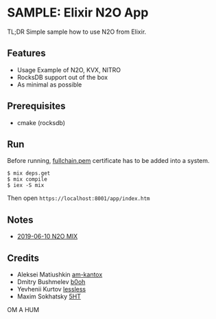 SAMPLE: Elixir N2O App
======================

TL;DR Simple sample how to use N2O from Elixir.

Features
--------

* Usage Example of N2O, KVX, NITRO
* RocksDB support out of the box
* As minimal as possible

Prerequisites
---

* cmake (rocksdb)

Run
---

Before running, [fullchain.pem](./priv/ssl/fullchain.pem) certificate has to be added into a system.

```
$ mix deps.get
$ mix compile
$ iex -S mix
```

Then open `https://localhost:8001/app/index.htm`

Notes
-----

* [2019-06-10 N2O MIX](https://tonpa.guru/stream/2019/2019-06-10%20N2O%20MIX.htm)

Credits
-------

* Aleksei Matiushkin [am-kantox](https://github.com/am-kantox)
* Dmitry Bushmelev [b0oh](https://github.com/b0oh)
* Yevhenii Kurtov [lessless](https://github.com/lessless)
* Maxim Sokhatsky [5HT](https://github.com/5HT)

OM A HUM
